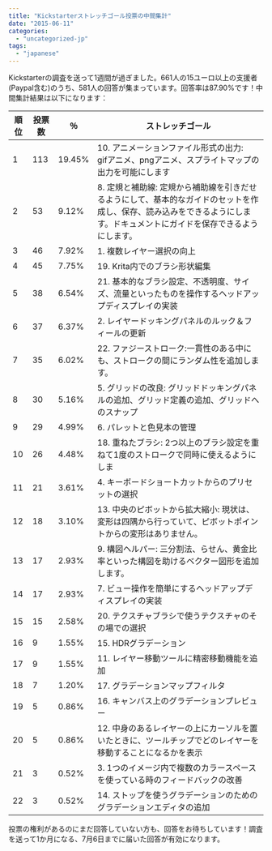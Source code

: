 ```yaml
---
title: "Kickstarterストレッチゴール投票の中間集計"
date: "2015-06-11"
categories: 
  - "uncategorized-jp"
tags: 
  - "japanese"
---
```


Kickstarterの調査を送って1週間が過ぎました。661人の15ユーロ以上の支援者(Paypal含む)のうち、581人の回答が集まっています。回答率は87.90%です！中間集計結果は以下になります：

| 順位 | 投票数 | ％ | ストレッチゴール |
| --- | --- | --- | --- |
| 1 | 113 | 19.45% | 10\. アニメーションファイル形式の出力:　gifアニメ、pngアニメ、スプライトマップの出力を可能にします |
| 2 | 53 | 9.12% | 8\. 定規と補助線: 定規から補助線を引きだせるようにして、基本的なガイドのセットを作成し、保存、読み込みをできるようにします。ドキュメントにガイドを保存できるようにします。 |
| 3 | 46 | 7.92% | 1\. 複数レイヤー選択の向上 |
| 4 | 45 | 7.75% | 19\. Krita内でのブラシ形状編集 |
| 5 | 38 | 6.54% | 21\. 基本的なブラシ設定、不透明度、サイズ、流量といったものを操作するヘッドアップディスプレイの実装 |
| 6 | 37 | 6.37% | 2\. レイヤードッキングパネルのルック＆フィールの更新 |
| 7 | 35 | 6.02% | 22\. ファジーストローク:一貫性のある中にも、ストロークの間にランダム性を追加します。 |
| 8 | 30 | 5.16% | 5\. グリッドの改良: グリッドドッキングパネルの追加、グリッド定義の追加、グリッドへのスナップ |
| 9 | 29 | 4.99% | 6\. パレットと色見本の管理 |
| 10 | 26 | 4.48% | 18\. 重ねたブラシ: 2つ以上のブラシ設定を重ねて1度のストロークで同時に使えるようにしま |
| 11 | 21 | 3.61% | 4\. キーボードショートカットからのプリセットの選択 |
| 12 | 18 | 3.10% | 13\. 中央のピボットから拡大縮小: 現状は、変形は四隅から行っていて、ピボットポイントからの変形はありません。 |
| 13 | 17 | 2.93% | 9\. 構図ヘルパー: 三分割法、らせん、黄金比率といった構図を助けるベクター図形を追加します。 |
| 14 | 17 | 2.93% | 7\. ビュー操作を簡単にするヘッドアップディスプレイの実装 |
| 15 | 15 | 2.58% | 20\. テクスチャブラシで使うテクスチャのその場での選択 |
| 16 | 9 | 1.55% | 15\. HDRグラデーション |
| 17 | 9 | 1.55% | 11\. レイヤー移動ツールに精密移動機能を追加 |
| 18 | 7 | 1.20% | 17\. グラデーションマップフィルタ |
| 19 | 5 | 0.86% | 16\. キャンバス上のグラデーションプレビュー |
| 20 | 5 | 0.86% | 12\. 中身のあるレイヤーの上にカーソルを置いたときに、ツールチップでどのレイヤーを移動することになるかを表示 |
| 21 | 3 | 0.52% | 3\. 1つのイメージ内で複数のカラースペースを使っている時のフィードバックの改善 |
| 22 | 3 | 0.52% | 14\. ストップを使うグラデーションのためのグラデーションエディタの追加 |

投票の権利があるのにまだ回答していない方も、回答をお待ちしています！調査を送って1か月になる、7月6日までに届いた回答が有効になります。
